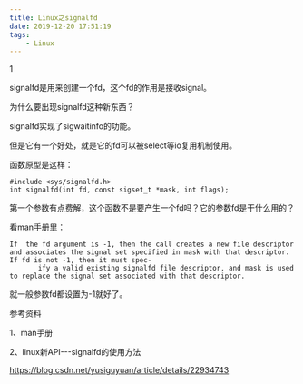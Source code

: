 ```yaml
---
title: Linux之signalfd
date: 2019-12-20 17:51:19
tags:
	- Linux
---
```


1

signalfd是用来创建一个fd，这个fd的作用是接收signal。

为什么要出现signalfd这种新东西？

signalfd实现了sigwaitinfo的功能。

但是它有一个好处，就是它的fd可以被select等io复用机制使用。

函数原型是这样：

```
#include <sys/signalfd.h>
int signalfd(int fd, const sigset_t *mask, int flags);
```

第一个参数有点费解，这个函数不是要产生一个fd吗？它的参数fd是干什么用的？

看man手册里：

```
If  the fd argument is -1, then the call creates a new file descriptor and associates the signal set specified in mask with that descriptor.  If fd is not -1, then it must spec‐
       ify a valid existing signalfd file descriptor, and mask is used to replace the signal set associated with that descriptor.
```

就一般参数fd都设置为-1就好了。



参考资料

1、man手册

2、linux新API---signalfd的使用方法

https://blog.csdn.net/yusiguyuan/article/details/22934743

